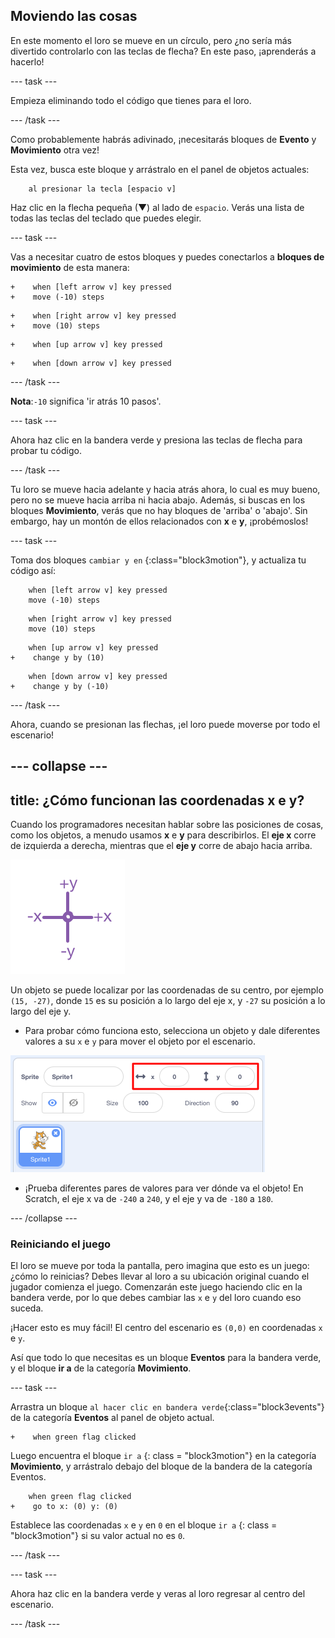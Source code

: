 ## Moviendo las cosas

En este momento el loro se mueve en un círculo, pero ¿no sería más divertido controlarlo con las teclas de flecha? En este paso, ¡aprenderás a hacerlo!

--- task ---

Empieza eliminando todo el código que tienes para el loro.

--- /task ---

Como probablemente habrás adivinado, ¡necesitarás bloques de **Evento** y **Movimiento** otra vez!


Esta vez, busca este bloque y arrástralo en el panel de objetos actuales:

```blocks3
    al presionar la tecla [espacio v]
```

Haz clic en la flecha pequeña (▼) al lado de `espacio`. Verás una lista de todas las teclas del teclado que puedes elegir.

--- task ---

Vas a necesitar cuatro de estos bloques y puedes conectarlos a **bloques de movimiento** de esta manera:

```blocks3
+    when [left arrow v] key pressed
+    move (-10) steps
```

```blocks3
+    when [right arrow v] key pressed
+    move (10) steps
```

```blocks3
+    when [up arrow v] key pressed
```

```blocks3
+    when [down arrow v] key pressed
```

--- /task ---

**Nota**:`-10` significa 'ir atrás 10 pasos'.

--- task ---

Ahora haz clic en la bandera verde y presiona las teclas de flecha para probar tu código.

--- /task ---

Tu loro se mueve hacia adelante y hacia atrás ahora, lo cual es muy bueno, pero no se mueve hacia arriba ni hacia abajo. Además, si buscas en los bloques **Movimiento**, verás que no hay bloques de 'arriba' o 'abajo'. Sin embargo, hay un montón de ellos relacionados con **x** e **y**, ¡probémoslos!

--- task ---

Toma dos bloques `cambiar y en` {:class="block3motion"}, y actualiza tu código así:

```blocks3
    when [left arrow v] key pressed
    move (-10) steps
```

```blocks3
    when [right arrow v] key pressed
    move (10) steps
```

```blocks3
    when [up arrow v] key pressed
+    change y by (10)
```

```blocks3
    when [down arrow v] key pressed
+    change y by (-10)
```

--- /task ---

Ahora, cuando se presionan las flechas, ¡el loro puede moverse por todo el escenario!

--- collapse ---
---
title: ¿Cómo funcionan las coordenadas x e y?
---

Cuando los programadores necesitan hablar sobre las posiciones de cosas, como los objetos, a menudo usamos **x** e **y** para describirlos. El **eje x** corre de izquierda a derecha, mientras que el **eje y** corre de abajo hacia arriba.

![](images/moving3.png)

Un objeto se puede localizar por las coordenadas de su centro, por ejemplo `(15, -27)`, donde `15` es su posición a lo largo del eje x, y `-27` su posición a lo largo del eje y.

+ Para probar cómo funciona esto, selecciona un objeto y dale diferentes valores a su `x` e `y` para mover el objeto por el escenario.

![](images/xycoords.png)

+  ¡Prueba diferentes pares de valores para ver dónde va el objeto! En Scratch, el eje x va de `-240` a `240`, y el eje y va de `-180` a `180`.

--- /collapse ---

### Reiniciando el juego

El loro se mueve por toda la pantalla, pero imagina que esto es un juego: ¿cómo lo reinicias? Debes llevar al loro a su ubicación original cuando el jugador comienza el juego. Comenzarán este juego haciendo clic en la bandera verde, por lo que debes cambiar las `x` e `y` del loro cuando eso suceda.

¡Hacer esto es muy fácil! El centro del escenario es `(0,0)` en coordenadas `x` e `y`.

Así que todo lo que necesitas es un bloque **Eventos** para la bandera verde, y el bloque **ir a** de la categoría **Movimiento**.

--- task ---

Arrastra un bloque `al hacer clic en bandera verde`{:class="block3events"} de la categoría **Eventos** al panel de objeto actual.

```blocks3
+    when green flag clicked
```

Luego encuentra el bloque `ir a` {: class = "block3motion"} en la categoría **Movimiento**, y arrástralo debajo del bloque de la bandera de la categoría Eventos.

```blocks3
    when green flag clicked
+    go to x: (0) y: (0)
```

Establece las coordenadas `x` e `y` en `0` en el bloque `ir a` {: class = "block3motion"} si su valor actual no es `0`.

--- /task ---

--- task ---

 Ahora haz clic en la bandera verde y veras al loro regresar al centro del escenario.

--- /task ---
